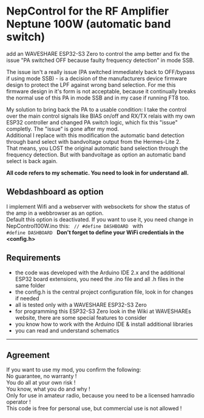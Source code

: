# NepControl for the RF Amplifier Neptune 100W (automatic band switch)

add an WAVESHARE ESP32-S3 Zero to control the amp better and fix the issue "PA switched OFF because faulty frequency detection" in mode SSB.

The issue isn't a really issue (PA switched immediately back to OFF/bypass if using mode SSB) - is a decision of the manufacturers device firmware design to protect the LPF against wrong band selection.
For me this firmware design in it's form is not acceptable, because it continually breaks the normal use of this PA in mode SSB and in my case if running FT8 too.

My solution to bring back the PA to a usable condition: I take the control over the main control signals like BIAS on/off and RX/TX relais with my own ESP32 controller and changed PA switch logic, which fix this "issue" completly. The "issue" is gone after my mod.<br>
Additional I replace with this modification the automatic band detection through band select with bandvoltage output from the Hermes-Lite 2.<br>
That means, you LOST the original automatic band selection through the frequency detection. But with bandvoltage as option an automatic band select is back again.

__All code refers to my schematic. You need to look in for understand all.__

## Webdashboard as option

I implement Wifi and a webserver with websockets for show the status of the amp in a webbrowser as an option.<br>
Default this option is deactivated. If you want to use it, you need change in NepControl100W.ino this:
<code>
// #define DASHBOARD
</code>
with
<code>
#define DASHBOARD
</code>
__Don't forget to define your WiFi credentials in the <config.h>__

## Requirements

- the code was developed with the Arduino IDE 2.x and the additional ESP32 board extensions, you need the .ino file and all .h files in the same folder
- the config.h is the central project configuration file, look in for changes if needed 
- all is tested only with a WAVESHARE ESP32-S3 Zero
- for programming this ESP32-S3 Zero look in the Wiki at WAVESHAREs website, there are some special features to consider
- you know how to work with the Arduino IDE &  install additional libraries
- you can read and understand schematics

<hr>

## Agreement

If you want to use my mod, you confirm the following:<BR>
No guarantee, no warranty !<BR>
You do all at your own risk !<BR>
You know, what you do and why !<BR>
Only for use in amateur radio, because you need to be a licensed hamradio operator !<br>
This code is free for personal use, but commercial use is not allowed !
